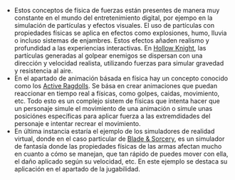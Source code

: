 - Estos conceptos de física de fuerzas están presentes de manera muy constante en el mundo del entretenimiento digital, por ejempo en la simulación de partículas y efectos visuales. El uso de partículas con propiedades físicas se aplica en efectos como explosiones, humo, lluvia o incluso sistemas de enjambres. Estos efectos añaden realismo y profundidad a las experiencias interactivas. En [Hollow Knight](https://www.google.com/url?sa=t&rct=j&q=&esrc=s&source=web&cd=&cad=rja&uact=8&ved=2ahUKEwjq9uX8js6LAxXpRDABHfgNEiQQFnoECFAQAQ&url=https%3A%2F%2Fstore.steampowered.com%2Fapp%2F367520%2FHollow_Knight%2F&usg=AOvVaw1eKwQUBx9RF0C_jvLpSYix&opi=89978449), las partículas generadas al golpear enemigos se dispersan con una dirección y velocidad realista, utilizando fuerzas para simular gravedad y resistencia al aire.
- En el apartado de animación básada en física hay un concepto conocido como los [Active Ragdolls](https://sergioabreu-g.medium.com/how-to-make-active-ragdolls-in-unity-35347dcb952d). Se bása en crear animaciones que puedan reaccionar en tiempo real a físicas, como golpes, caidas, movimiento, etc. Todo esto es un complejo sistem de físicas que intenta hacer que un personaje simule el movimiento de una animación o simule unas posiciónes específicas para aplicar fuerza a las extremdidades del personaje e intentar recrear el movimiento.
- En última instancia estaría el ejemplo de los simuladores de realidad virtual, donde en el caso particular de [Blade & Sorcery](https://www.youtube.com/watch?v=iQkE3jtFt4I&pp=ygUiYmxhZGUgYW5kIHNvcmNlcnkgcGh5c2ljcyBzaG93Y2FzZQ%3D%3D), es un simulador de fantasía donde las propiedades físicas de las armas afectan mucho en cuanto a cómo se manejan, que tan rápido de puedes mover con ella, el daño aplicado según su velocidad, etc. En este ejemplo se destaca su aplicación en el apartado de la jugabilidad.

